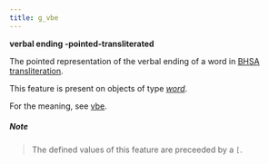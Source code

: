 ```yaml
---
title: g_vbe
---
```


**verbal ending -pointed-transliterated**


The pointed representation of the verbal ending of a word in
[BHSA transliteration]({{tfd}}/Writing/Hebrew.html).

This feature is present on objects of type [*word*](otype).

For the meaning, see [vbe](vbe).

##### Note
> The defined values of this feature are preceeded by a `[`.


